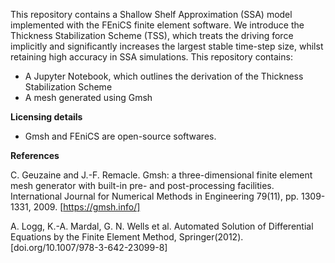 This repository contains a Shallow Shelf Approximation (SSA) model implemented with the FEniCS finite element software. We introduce the Thickness Stabilization Scheme (TSS), which treats the driving force implicitly and significantly increases the largest stable time-step size, whilst retaining high accuracy in SSA simulations. This repository contains:

- A Jupyter Notebook, which outlines the derivation of the Thickness Stabilization Scheme
- A mesh generated using Gmsh

**Licensing details**

- Gmsh and FEniCS are open-source softwares.

**References**

C. Geuzaine and J.-F. Remacle. Gmsh: a three-dimensional finite element mesh generator with built-in pre- and post-processing facilities. International Journal for Numerical Methods in Engineering 79(11), pp. 1309-1331, 2009. [https://gmsh.info/]

A. Logg, K.-A. Mardal, G. N. Wells et al. Automated Solution of Differential Equations by the Finite Element Method, Springer(2012). [doi.org/10.1007/978-3-642-23099-8]
